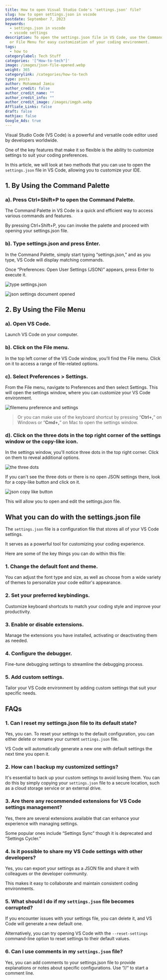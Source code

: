```yaml
---
title: How to open Visual Studio Code's 'settings.json' file?
slug: how to open settings.json in vscode
postdate: September 7, 2023
keywords:
  - settings.json in vscode
  - vscode settings
description: To open the settings.json file in VS Code, use the Command Palette
  or File Menu for easy customization of your coding environment.
tags:
  - how to
categorylabel: Tech Stuff
categories: '["How-to-tech"]'
image: /images/json-file-opened.webp
weight: 365
categorylink: /categories/how-to-tech
type: posts
author: Mohammad Jamiu
author_credit: false
author_credit_name: ""
author_credit_info: ""
author_credit_image: /images/imgph.webp
Affliate_Links: false
draft: false
mathjax: false
Google_Ads: true
---
```

Visual Studio Code (VS Code) is a powerful and versatile code editor used by developers worldwide. 

One of the key features that make it so flexible is the ability to customize settings to suit your coding preferences. 

In this article, we will look at two methods that you can use to open the `settings.json` file in VS Code, allowing you to customize your IDE. 

## **1. By Using the Command Palette**

### a). Press Ctrl+Shift+P to open the Command Palette.

   The Command Palette in VS Code is a quick and efficient way to access various commands and features. 

By pressing Ctrl+Shift+P, you can invoke the palette and proceed with opening your settings.json file.

### **b). Type settings.json and press Enter.**

   In the Command Palette, simply start typing “settings.json,” and as you type, VS Code will display matching commands. 

Once “Preferences: Open User Settings (JSON)” appears, press Enter to execute it.

![type settings.json](/images/open-user-json-setting.webp "type settings.json")

![json settings document opened](/images/json-file-opened.webp "json settings document opened")

## **2. By Using the File Menu**

### **a). Open VS Code.**

   Launch VS Code on your computer.

### **b). Click on the File menu.**

   In the top left corner of the VS Code window, you'll find the File menu. Click on it to access a range of file-related options.

### **c). Select Preferences > Settings.**

   From the File menu, navigate to Preferences and then select Settings. This will open the settings window, where you can customize your VS Code environment.

![filemenu preference and settings](/images/vscode-settings.webp "filemenu preference and settings")

> Or you can make use of the keyboard shortcut by pressing “**Ctrl+,**” on Windows or “**Cmd+,**” on Mac to open the settings window.

### **d). Click on the three dots in the top right corner of the settings window or the copy-like icon.**

 In the settings window, you'll notice three dots in the top right corner. Click on them to reveal additional options.

![the three dots](/images/three-dots-not-showing.webp "the three dots")

If you can't see the three dots or there is no open JSON settings there, look for a copy-like button and click on it.

![json copy like button](/images/copylike-button-for-open-json.webp "json copy like button")

This will allow you to open and edit the settings.json file.

## **What you can do with the settings.json file**

The `settings.json` file is a configuration file that stores all of your VS Code settings. 

It serves as a powerful tool for customizing your coding experience. 

Here are some of the key things you can do within this file:

### **1. Change the default font and theme.**

You can adjust the font type and size, as well as choose from a wide variety of themes to personalize your code editor's appearance.

### **2. Set your preferred keybindings.**

Customize keyboard shortcuts to match your coding style and improve your productivity.

### **3. Enable or disable extensions.**

Manage the extensions you have installed, activating or deactivating them as needed.

### **4. Configure the debugger.**

Fine-tune debugging settings to streamline the debugging process.

### **5. Add custom settings.**

Tailor your VS Code environment by adding custom settings that suit your specific needs.

## **FAQs**

### **1. Can I reset my settings.json file to its default state?**

Yes, you can. To reset your settings to the default configuration, you can either delete or rename your current `settings.json` file. 

VS Code will automatically generate a new one with default settings the next time you open it.

### **2. How can I backup my customized settings?**

It's essential to back up your custom settings to avoid losing them. You can do this by simply copying your `settings.json` file to a secure location, such as a cloud storage service or an external drive.

### **3. Are there any recommended extensions for VS Code settings management?**

Yes, there are several extensions available that can enhance your experience with managing settings. 

Some popular ones include “Settings Sync” though it is deprecated and “Settings Cycler.”

### **4. Is it possible to share my VS Code settings with other developers?**

Yes, you can export your settings as a JSON file and share it with colleagues or the developer community. 

This makes it easy to collaborate and maintain consistent coding environments.

### **5. What should I do if my `settings.json` file becomes corrupted?**

If you encounter issues with your settings file, you can delete it, and VS Code will generate a new default one. 

Alternatively, you can try opening VS Code with the `--reset-settings` command-line option to reset settings to their default values.

### **6. Can I use comments in my `settings.json` file?**

Yes, you can add comments to your settings.json file to provide explanations or notes about specific configurations. Use “//“ to start a comment line.